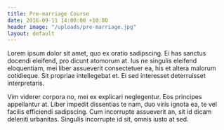 ```yaml
---
title: Pre-marriage Course
date: 2016-09-11 14:00:00 +10:00
header image: "/uploads/pre-marriage.jpg"
layout: default
---
```


Lorem ipsum dolor sit amet, quo ex oratio sadipscing. Ei has sanctus docendi eleifend, pro dicunt atomorum at. Ius ne singulis eleifend eloquentiam, mei liber assueverit consectetuer ea, his et altera malorum cotidieque. Sit propriae intellegebat et. Ei sed interesset deterruisset interpretaris.

Vim viderer corpora no, mei ex explicari neglegentur. Eos principes appellantur at. Liber impedit dissentias te nam, duo viris ignota ea, te vel facilis efficiendi sadipscing. Cum incorrupte assueverit an, sit id dicam deleniti urbanitas. Singulis incorrupte id sit, omnis iusto at sed.